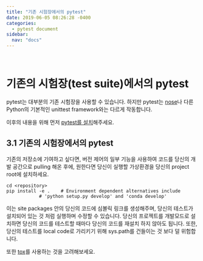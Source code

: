 ```yaml
---
title: "기존 시험장에서의 pytest"
date: 2019-06-05 08:26:28 -0400
categories:
  - pytest document
sidebar:
  nav: "docs"
---
```

<br>


# 기존의 시험장(test suite)에서의 pytest

pytest는 대부분의 기존 시험장을 사용할 수 있습니다. 하지만 pytest는 [nose]("chapter_16")나 다른 Python의 기본적인 unittest framework와는 다르게 작동합니다.

이후의 내용을 위해 먼저 [pytest를 설치]("https://github.com/19-1-skku-oss/2019-1-OSS-L1/blob/master/doc/kr/1.%20installation%20and%20getting%20start.md")해주세요.
<br>

3.1 기존의 시험장에서의 pytest
---
기존의 저장소에 기여하고 싶다면, 버전 제어의 일부 기능을 사용하여 코드를 당신의 개발 공간으로 pulling 해온 후에, 원한다면 당신이 실행할 가상환경을 당신의 project root에 설치하세요.
```
cd <repository>
pip install -e .    # Environment dependent alternatives include
		    # 'python setup.py develop' and 'conda develop'
```
이는 site packages 안의 당신의 코드에 심볼릭 링크를 생성해주며, 당신의 테스트가 설치되어 있는 것 처럼 실행하며 수정할 수 있습니다.
당신의 프로젝트를 개발모드로 설치하면 당신의 코드를 테스트할 때마다 당신의 코드를 재설치 하지 않아도 됩니다. 또한, 당신의 테스트를 local code로  가리키기 위해 sys.path를 건들이는 것 보다 덜 위험합니다.

또한 [tox]("chapter_23.4")를 사용하는 것을 고려해보세요.
